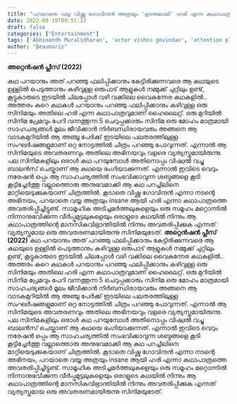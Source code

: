 ```yaml
---
title: "പറയാതെ വയ്യ വിഷ്ണു ഗോവിന്ദൻ അത്രയും 'ഭ്രാന്തമായി' ഹരി എന്ന കഥാപാത്രത്തെ അവതരിപ്പിച്ചിട്ടുണ്ട്"
date: 2022-09-18T09:51:23
draft: false
categories: ["Entertainment"]
tags: ['Abhinandh Muralidharan', 'actor vishnu govindan', 'attention please movie']
author: "Beaumaris"
---
```


<strong>അറ്റെൻഷൻ പ്ലീസ് (2022)</strong>

കഥ പറയാനും അത് പറഞ്ഞു ഫലിപ്പിക്കാനും കേട്ടിരിക്കുന്നവരെ ആ കഥയുടെ ഉള്ളിൽ പെടുത്താനും കഴിവുള്ള ഒരുപാട് ആളുകൾ നമ്മുക്ക് ചുറ്റിലും ഉണ്ട്, കൂട്ടുകാരുടെ ഇടയിൽ ചിലപ്പോൾ വഴി വക്കിലെ വൈകുന്നേര കഥകളിൽ.. അത്തരം കുറെ കഥകൾ പറയാനും പറഞ്ഞു ഫലിപ്പിക്കാനും കഴിവുള്ള ഒരു സിനിമയും അതിലെ ഹരി എന്ന കഥാപാത്രവുമാണ് ഹൈലൈറ്റ്. ഒരു മുറിയിൽ സിനിമ പ്രേമവും പേറി വന്നത്തുന്ന 5 ചെറുപ്പക്കാരും സിനിമ ഒരു മോഹം മാത്രമായി സാഹചര്യങ്ങൾ മൂലം ജീവിക്കാൻ നിർബന്ധിരായവരും അങ്ങനെ ആ വാടകമുറിയിൽ ആ അഞ്ചു പേർക്ക് ഇടയിലെ പലതരത്തിലുള്ള സംഘർഷങ്ങളുമാണ് ഒറ്റ നോട്ടത്തിൽ ചിത്രം പറഞ്ഞു പോവുന്നത്. എന്നാൽ ആ സിനിമയുടെ അവതരണവും അതിലെ അഭിനയവും വളരെ വ്യത്യസ്തമായിരുന്നു. പല സിനിമകളിലും ഒരാൾ കഥ പറയുമ്പോൾ അതിനൊപ്പം വിഷ്വൽ വച്ചു ബാലൻസ് ചെയ്താണ് ആ കഥയെ ഭംഗിയാക്കുന്നത്. എന്നാൽ ഇവിടെ വെറും നരേഷൻ ഒപ്പം ആ സാഹചര്യത്തിൽ സംഭവിക്കാവുന്ന ശബ്ദങ്ങളെ കൂടി കൂട്ടിച്ചേർത്തു വല്ലാത്തൊരു അനുഭവമാക്കി ആ കഥ പറച്ചിലിനെ മാറ്റിയെടുക്കുകയാണ് ചിത്രത്തിൽ. കൂടാതെ വിഷ്ണു ഗോവിന്ദൻ എന്നാ നടന്റെ അഭിനയം, പറയാതെ വയ്യ അത്രയും insane ആയി ഹരി എന്നാ കഥാപാത്രത്തെ അവതരിപ്പിച്ചിട്ടുണ്ട്. സാമൂഹിക അടിച്ചമർത്തലുകളെയും ഒരു സമൂഹം മറ്റൊന്നിൽ നിന്നാനുഭവിക്കുന്ന വീർപ്പുമുട്ടലുകളെയും ഒരാളുടെ കഥയിൽ നിന്നും ആ കഥാപാത്രത്തിന്റെ മാനസികവിഭ്രാന്തിയിൽ നിന്നും അവതരിപ്പിക്കുക എന്നത് വ്യത്യസ്തമായ ഒരു അവതരണമായിരുന്നു സിനിമയുടേത്.
**അറ്റെൻഷൻ പ്ലീസ് (2022)** കഥ പറയാനും അത് പറഞ്ഞു ഫലിപ്പിക്കാനും കേട്ടിരിക്കുന്നവരെ ആ കഥയുടെ ഉള്ളിൽ പെടുത്താനും കഴിവുള്ള ഒരുപാട് ആളുകൾ നമ്മുക്ക് ചുറ്റിലും ഉണ്ട്, കൂട്ടുകാരുടെ ഇടയിൽ ചിലപ്പോൾ വഴി വക്കിലെ വൈകുന്നേര കഥകളിൽ.. അത്തരം കുറെ കഥകൾ പറയാനും പറഞ്ഞു ഫലിപ്പിക്കാനും കഴിവുള്ള ഒരു സിനിമയും അതിലെ ഹരി എന്ന കഥാപാത്രവുമാണ് ഹൈലൈറ്റ്. ഒരു മുറിയിൽ സിനിമ പ്രേമവും പേറി വന്നത്തുന്ന 5 ചെറുപ്പക്കാരും സിനിമ ഒരു മോഹം മാത്രമായി സാഹചര്യങ്ങൾ മൂലം ജീവിക്കാൻ നിർബന്ധിരായവരും അങ്ങനെ ആ വാടകമുറിയിൽ ആ അഞ്ചു പേർക്ക് ഇടയിലെ പലതരത്തിലുള്ള സംഘർഷങ്ങളുമാണ് ഒറ്റ നോട്ടത്തിൽ ചിത്രം പറഞ്ഞു പോവുന്നത്. എന്നാൽ ആ സിനിമയുടെ അവതരണവും അതിലെ അഭിനയവും വളരെ വ്യത്യസ്തമായിരുന്നു. പല സിനിമകളിലും ഒരാൾ കഥ പറയുമ്പോൾ അതിനൊപ്പം വിഷ്വൽ വച്ചു ബാലൻസ് ചെയ്താണ് ആ കഥയെ ഭംഗിയാക്കുന്നത്. എന്നാൽ ഇവിടെ വെറും നരേഷൻ ഒപ്പം ആ സാഹചര്യത്തിൽ സംഭവിക്കാവുന്ന ശബ്ദങ്ങളെ കൂടി കൂട്ടിച്ചേർത്തു വല്ലാത്തൊരു അനുഭവമാക്കി ആ കഥ പറച്ചിലിനെ മാറ്റിയെടുക്കുകയാണ് ചിത്രത്തിൽ. കൂടാതെ വിഷ്ണു ഗോവിന്ദൻ എന്നാ നടന്റെ അഭിനയം, പറയാതെ വയ്യ അത്രയും insane ആയി ഹരി എന്നാ കഥാപാത്രത്തെ അവതരിപ്പിച്ചിട്ടുണ്ട്. സാമൂഹിക അടിച്ചമർത്തലുകളെയും ഒരു സമൂഹം മറ്റൊന്നിൽ നിന്നാനുഭവിക്കുന്ന വീർപ്പുമുട്ടലുകളെയും ഒരാളുടെ കഥയിൽ നിന്നും ആ കഥാപാത്രത്തിന്റെ മാനസികവിഭ്രാന്തിയിൽ നിന്നും അവതരിപ്പിക്കുക എന്നത് വ്യത്യസ്തമായ ഒരു അവതരണമായിരുന്നു സിനിമയുടേത്.
